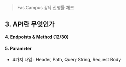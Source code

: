 > FastCampus 강의 진행률 체크


## 3. API란 무엇인가

#### 4. Endpoints & Method (12/30)
#### 5. Parameter
- 4가지 타입 : Header, Path, Query String, Request Body


